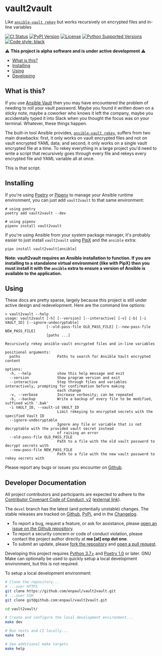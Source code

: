 # vault2vault

Like
[`ansible-vault rekey`](https://docs.ansible.com/ansible/latest/cli/ansible-vault.html#rekey)
but works recursively on encrypted files and in-line variables

[![CI Status](https://github.com/enpaul/vault2vault/workflows/CI/badge.svg?event=push)](https://github.com/enpaul/vault2vault/actions)
[![PyPI Version](https://img.shields.io/pypi/v/vault2vault)](https://pypi.org/project/vault2vault/)
[![License](https://img.shields.io/pypi/l/vault2vault)](https://opensource.org/licenses/MIT)
[![Python Supported Versions](https://img.shields.io/pypi/pyversions/vault2vault)](https://www.python.org)
[![Code style: black](https://img.shields.io/badge/code%20style-black-000000.svg)](https://github.com/psf/black)

⚠️ **This project is alpha software and is under active development** ⚠️

- [What is this?](#what-is-this)
- [Installing](#installing)
- [Using](#using)
- [Developing](#developer-documentation)

## What is this?

If you use [Ansible Vault](https://docs.ansible.com/ansible/latest/user_guide/vault.html)
then you may have encountered the problem of needing to roll your vault password. Maybe
you found it written down on a sticky note, maybe a coworker who knows it left the
company, maybe you accidentally typed it into Slack when you thought the focus was on your
terminal. Whatever, these things happen.

The built-in tool Ansible provides,
[`ansible-vault rekey`](https://docs.ansible.com/ansible/latest/cli/ansible-vault.html#rekey),
suffers from two main drawbacks: first, it only works on vault encrypted files and not on
vault encrypted YAML data; and second, it only works on a single vault encrypted file at
a time. To rekey everything in a large project you'd need to write a script that
recursively goes through every file and rekeys every encrypted file and YAML variable all
at once.

This is that script.

## Installing

If you're using [Poetry](https://python-poetry.org/) or
[Pipenv](https://pipenv.pypa.io/en/latest/) to manage your Ansible runtime environment,
you can just add `vault2vault` to that same environment:

```
# using poetry
poetry add vault2vault --dev

# using pipenv
pipenv install vault2vault
```

If you're using Ansible from your system package manager, it's probably easier to just
install `vault2vault` using [PipX](https://pypa.github.io/pipx/) and the `ansible` extra:

```
pipx install vault2vault[ansible]
```

**Note: vault2vault requires an Ansible installation to function. If you are installing to a standalone virtual environment (like with PipX) then you must install it with the `ansible` extra to ensure a version of Ansible is available to the application.**

## Using

These docs are pretty sparse, largely because this project is still under active design
and redevelopment. Here are the command line options:

```
> vault2vault --help
usage: vault2vault [-h] [--version] [--interactive] [-v] [-b] [-i VAULT_ID] [--ignore-undecryptable]
                   [--old-pass-file OLD_PASS_FILE] [--new-pass-file NEW_PASS_FILE]
                   [paths ...]

Recursively rekey ansible-vault encrypted files and in-line variables

positional arguments:
  paths                 Paths to search for Ansible Vault encrypted content

options:
  -h, --help            show this help message and exit
  --version             Show program version and exit
  --interactive         Step through files and variables interactively, prompting for confirmation before making
                        each change
  -v, --verbose         Increase verbosity; can be repeated
  -b, --backup          Write a backup of every file to be modified, suffixed with '.bak'
  -i VAULT_ID, --vault-id VAULT_ID
                        Limit rekeying to encrypted secrets with the specified Vault ID
  --ignore-undecryptable
                        Ignore any file or variable that is not decryptable with the provided vault secret instead
                        of raising an error
  --old-pass-file OLD_PASS_FILE
                        Path to a file with the old vault password to decrypt secrets with
  --new-pass-file NEW_PASS_FILE
                        Path to a file with the new vault password to rekey secrets with
```

Please report any bugs or issues you encounter on
[Github](https://github.com/enpaul/vault2vault/issues).

## Developer Documentation

All project contributors and participants are expected to adhere to the
[Contributor Covenant Code of Conduct, v2](CODE_OF_CONDUCT.md) ([external link](https://www.contributor-covenant.org/version/2/0/code_of_conduct/)).

The `devel` branch has the latest (and potentially unstable) changes. The stable releases
are tracked on [Github](https://github.com/enpaul/vault2vault/releases),
[PyPi](https://pypi.org/project/vault2vault/#history), and in the
[Changelog](CHANGELOG.md).

- To report a bug, request a feature, or ask for assistance, please
  [open an issue on the Github repository](https://github.com/enpaul/vault2vault/issues/new).
- To report a security concern or code of conduct violation, please contact the project
  author directly at **‌me \[at‌\] enp dot‎ ‌one**.
- To submit an update, please
  [fork the repository](https://docs.github.com/en/enterprise/2.20/user/github/getting-started-with-github/fork-a-repo)
  and [open a pull request](https://github.com/enpaul/vault2vault/compare).

Developing this project requires [Python 3.7+](https://www.python.org/downloads/) and
[Poetry 1.0](https://python-poetry.org/docs/#installation) or later. GNU Make can
optionally be used to quickly setup a local development environment, but this is not
required.

To setup a local development environment:

```bash
# Clone the repository...
# ...over HTTPS
git clone https://github.com/enpaul/vault2vault.git
# ...over SSH
git clone git@github.com:enpaul/vault2vault.git

cd vault2vault/

# Create and configure the local development environment...
make dev

# Run tests and CI locally...
make test

# See additional make targets
make help
```
